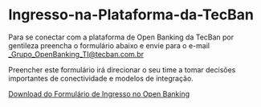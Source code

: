 # Ingresso-na-Plataforma-da-TecBan

Para se conectar com a plataforma de Open Banking da TecBan por gentileza preencha o formulário abaixo e envie para o e-mail _Grupo_OpenBanking_TI@tecban.com.br

Preencher este formulário irá direcionar o seu time a tomar decisões importantes de conectividade e modelos de integração.

[Download do Formulário de Ingresso no Open Banking](https://1drv.ms/w/s!AmMxDxGhYOfggtZkswl5662O4zKpSg?e=z5deFp)
